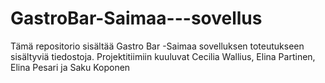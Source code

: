 # GastroBar-Saimaa---sovellus

Tämä repositorio sisältää Gastro Bar -Saimaa sovelluksen toteutukseen sisältyviä tiedostoja.
Projektitiimiin kuuluvat Cecilia Wallius, Elina Partinen, Elina Pesari ja Saku Koponen

